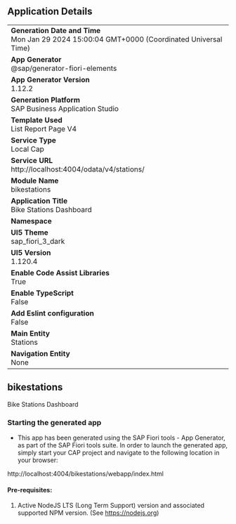 ## Application Details
|               |
| ------------- |
|**Generation Date and Time**<br>Mon Jan 29 2024 15:00:04 GMT+0000 (Coordinated Universal Time)|
|**App Generator**<br>@sap/generator-fiori-elements|
|**App Generator Version**<br>1.12.2|
|**Generation Platform**<br>SAP Business Application Studio|
|**Template Used**<br>List Report Page V4|
|**Service Type**<br>Local Cap|
|**Service URL**<br>http://localhost:4004/odata/v4/stations/
|**Module Name**<br>bikestations|
|**Application Title**<br>Bike Stations Dashboard|
|**Namespace**<br>|
|**UI5 Theme**<br>sap_fiori_3_dark|
|**UI5 Version**<br>1.120.4|
|**Enable Code Assist Libraries**<br>True|
|**Enable TypeScript**<br>False|
|**Add Eslint configuration**<br>False|
|**Main Entity**<br>Stations|
|**Navigation Entity**<br>None|

## bikestations

Bike Stations Dashboard

### Starting the generated app

-   This app has been generated using the SAP Fiori tools - App Generator, as part of the SAP Fiori tools suite.  In order to launch the generated app, simply start your CAP project and navigate to the following location in your browser:

http://localhost:4004/bikestations/webapp/index.html

#### Pre-requisites:

1. Active NodeJS LTS (Long Term Support) version and associated supported NPM version.  (See https://nodejs.org)


